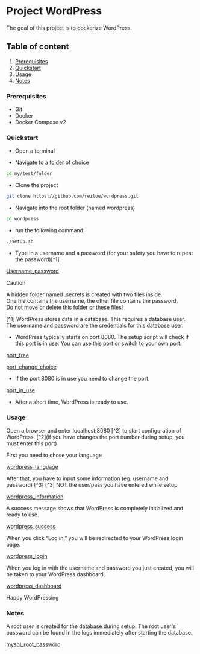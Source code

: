 # Project WordPress

The goal of this project is to dockerize WordPress.

## Table of content

1. [Prerequisites](#Prerequisites)
2. [Quickstart](#Quickstart)
3. [Usage](#Usage)
4. [Notes](#Notes)

### Prerequisites

- Git
- Docker
- Docker Compose v2

### Quickstart

- Open a terminal

- Navigate to a folder of choice

```bash
cd my/test/folder
```

- Clone the project

```bash
git clone https://github.com/reiloe/wordpress.git
```

- Navigate into the root folder (named wordpress)

```bash
cd wordpress
```

- run the following command:

```bash
./setup.sh
```

- Type in a username and a password (for your safety you have to repeat the password)[^1]

[Username_password](img/username_password.png)

> [!CAUTION]  
> A hidden folder named .secrets is created with two files inside.  
> One file contains the username, the other file contains the password.  
> Do not move or delete this folder or these files!

[^1] WordPress stores data in a database. This requires a database user. The username and password are the credentials for this database user.

- WordPress typically starts on port 8080. The setup script will check if this port is in use. You can use this port or switch to your own port. 

[port_free](img/port_free.png)

[port_change_choice](img/port_change_choice.png)

- If the port 8080 is in use you need to change the port.

[port_in_use](img/port_in_use.png)

- After a short time, WordPress is ready to use. 

### Usage
 
Open a browser and enter localhost:8080 [^2] to start configuration of WordPress. [^2](if you have changes the port number during setup, you must enter this port)

First you need to chose your language

[wordpress_language](img/wordpress_language.png)

After that, you have to input some information (eg. username and password) [^3] [^3] NOT the user/pass you have entered while setup

[wordpress_information](img/wordpress_information.png)

A success message shows that WordPress is completely initialized and ready to use.

[wordpress_success](img/wordpress_success.png)

When you click “Log in,” you will be redirected to your WordPress login page.

[wordpress_login](img/wordpress_login.png)

When you log in with the username and password you just created, you will be taken to your WordPress dashboard. 

[wordpress_dashboard](img/wordpress_dashboard.png)

Happy WordPressing

### Notes

A root user is created for the database during setup. The root user's password can be found in the logs immediately after starting the database.

[mysql_root_password](img/mysql_root_password.png)